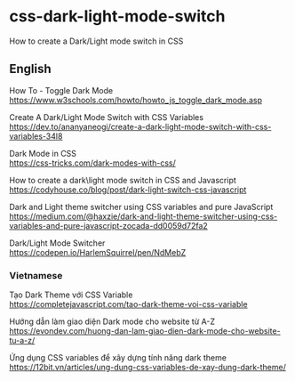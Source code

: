 # css-dark-light-mode-switch
How to create a Dark/Light mode switch in CSS

## English
How To - Toggle Dark Mode  
https://www.w3schools.com/howto/howto_js_toggle_dark_mode.asp  

Create A Dark/Light Mode Switch with CSS Variables
https://dev.to/ananyaneogi/create-a-dark-light-mode-switch-with-css-variables-34l8

Dark Mode in CSS  
https://css-tricks.com/dark-modes-with-css/

How to create a dark\light mode switch in CSS and Javascript  
https://codyhouse.co/blog/post/dark-light-switch-css-javascript

Dark and Light theme switcher using CSS variables and pure JavaScript  
https://medium.com/@haxzie/dark-and-light-theme-switcher-using-css-variables-and-pure-javascript-zocada-dd0059d72fa2

Dark/Light Mode Switcher  
https://codepen.io/HarlemSquirrel/pen/NdMebZ


### Vietnamese
Tạo Dark Theme với CSS Variable  
https://completejavascript.com/tao-dark-theme-voi-css-variable

Hướng dẫn làm giao diện Dark mode cho website từ A-Z  
https://evondev.com/huong-dan-lam-giao-dien-dark-mode-cho-website-tu-a-z/

Ứng dụng CSS variables để xây dựng tính năng dark theme  
https://12bit.vn/articles/ung-dung-css-variables-de-xay-dung-dark-theme/
